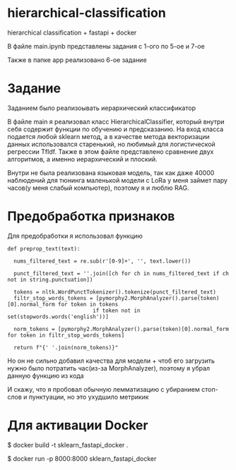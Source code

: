 # hierarchical-classification
hierarchical classification + fastapi + docker

В файле main.ipynb представлены задания с 1-ого по 5-ое и 7-ое

Также в папке app реализовано 6-ое задание

# Задание

Заданием было реализоывать иерархический классификатор

В файле main я реализовал класс HierarchicalClassifier, который внутри себя содержит функции по обучению и предсказанию. На вход класса подается любой sklearn метод, а в качестве метода векторизации данных использовался старенький, но любимый для логистической регрессии TfIdf. Также в этом файле представлено сравнение двух алгоритмов, а именно иерархический и плоский.

Внутри не была реализована языковая модель, так как даже 40000 наблюдений для тюнинга маленькой модели с LoRa у меня займет пару часов(у меня слабый компьютер), поэтому я и люблю RAG.

# Предобработка признаков

Для предобработки я использовал функцию

    def preprop_text(text):

      nums_filtered_text = re.sub(r'[0-9]+', '', text.lower())
      
      punct_filtered_text = ''.join([ch for ch in nums_filtered_text if ch not in string.punctuation])
      
      tokens = nltk.WordPunctTokenizer().tokenize(punct_filtered_text)
      filtr_stop_words_tokens = [pymorphy2.MorphAnalyzer().parse(token)[0].normal_form for token in tokens
                               if token not in set(stopwords.words('english'))]
      
      norm_tokens = [pymorphy2.MorphAnalyzer().parse(token)[0].normal_form for token in filtr_stop_words_tokens]
  
      return f"{' '.join(norm_tokens)}"

Но он не сильно добавил качества для модели + чтоб его загрузить нужно было потратить час(из-за MorphAnalyzer), поэтому я убрал данную функцию из кода

И скажу, что я пробовал обычную лемматизацию с убиранием стоп-слов и пунктуации, но это ухудшило метрикик

# Для активации Docker

$ docker build -t sklearn_fastapi_docker .

$ docker run -p 8000:8000 sklearn_fastapi_docker

